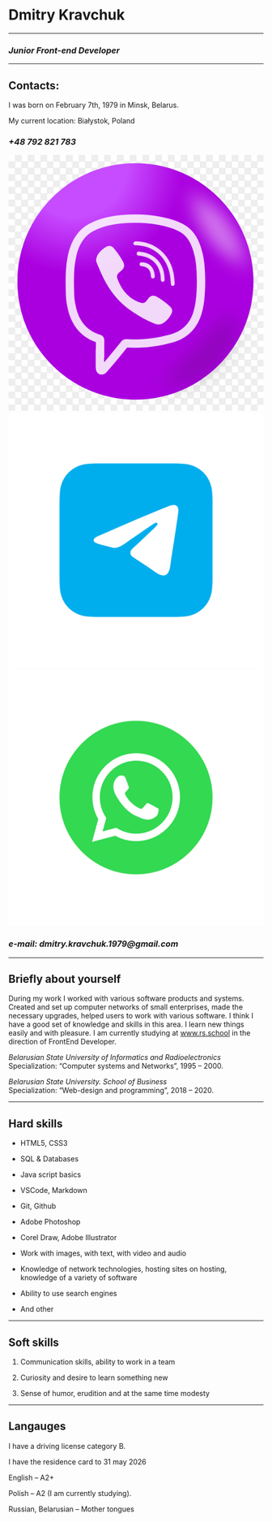 # __Dmitry Kravchuk__

-----------------------------------------------------

### _Junior Front-end Developer_

-------------------------------------------------------

## __Contacts__:

I was born on February 7th, 1979 in Minsk, Belarus. 

My current location: Białystok, Poland  

### _+48 792 821 783_ 
![Viber_logo](/img/viber.png)
![Telegram_logo](/img/telegram.png)
![Whatsapp_logo](/img/whatsapp.png)

### _e-mail: dmitry.kravchuk.1979@gmail.com_

-----------------------------------------------------------

## __Briefly about yourself__

During my work I worked with various software products and systems. Created and set up computer networks of small enterprises, made the necessary upgrades, helped users to work with various software. I think I have a good set of knowledge and skills in this area. I learn new things easily and with pleasure. 
I am currently studying at www.rs.school in the direction of FrontEnd Developer.

_Belarusian State University of Informatics and Radioelectronics_ Specialization: “Computer systems and Networks”, 1995 – 2000. 
 
_Belarusian State University. School of Business_  
Specialization: “Web-design and programming”, 2018 – 2020.  

-----------------------------------------------------------------

## __Hard skills__ 

- HTML5, CSS3

- SQL & Databases

- Java script basics

- VSCode, Markdown

- Git, Github

- Adobe Photoshop

- Corel Draw, Adobe Illustrator

- Work with images, with text, with video and audio

- Knowledge of network technologies, hosting sites on hosting, knowledge of a variety of software

- Ability to use search engines

- And other

-------------------------------------------------------------------

## __Soft skills__

1. Communication skills, ability to work in a team

2. Curiosity and desire to learn something new

3. Sense of humor, erudition and at the same time modesty

-----------------------------------------------------------------------
## __Langauges__

I have a driving license category B.

I have the residence card to 31 may 2026

English – A2+  

Polish – A2 (I am currently studying).
 
Russian, Belarusian – Mother tongues
